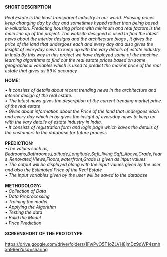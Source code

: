 <b>SHORT DESCRIPTION</b>
<br>
<br>
<i>Real Estate is the least transparent industry in our world. Housing prices keep changing day by day and sometimes hyped rather than being based in valuation. Predicting housing prices with minimum and real factors is the main line up of the project. The website designed is used to find the latest news about the interior designs and the architecture blogs , it  gives the price of the land that undergoes each and every day and also gives the insight of everyday news to keep up with the vary details of estate industry in India
By this way in this project we have deployed some of the machine learning algorithms to find out the real estate prices based on some geographical variables which is used to predict the market price of the real estate that gives us 89% accuracy 
</i>

<b>HOME:</b>
<br>

<i>•	It consists of details about recent trending news in the architecture and interior design of the real estate. <br>
•	The latest news gives the description of the current trending market price of the real estate<br>
•	Gives about information about the Price of the land that undergoes each and every day which in by gives the insight of everyday news to keep up with the vary details of estate industry in India.<br>
•	It consists of registration form and login page which saves the details of the customers to the database for future process</i><br>
<br>
<b>PREDICTION:</b>
<br>
<i>•The values such as, Bedrooms,Bathrooms,Latitude,Longitude,Sqft_living,Sqft_Above,Grade,Years_Renovated,Views,Floors,waterfront,Grade is given as input values<br>
•	The output will be displayed along with the input values given by the user and also the Estimated Price of the Real Estate<br>
•	The input variables given by the user will be saved to the database</i>
<br>
<br>
<b>METHODOLOGY:</b>
<br>
<i>•	Collection of Data<br>
•	Data Preprocessing<br>
•	Training the model<br>
•	Applying the Algorithm<br>
•	Testing the data<br>
•	Bulid the Model<br>
•	Price Prediction<br>
</i>
<br>
<b>SCREENSHORT OF THE PROTOTYPE</b>
<br>
<br>
<a>https://drive.google.com/drive/folders/1FwPvO5T1oZLVH8jmDz9dWP4zmhxh96er?usp=sharing</a>
